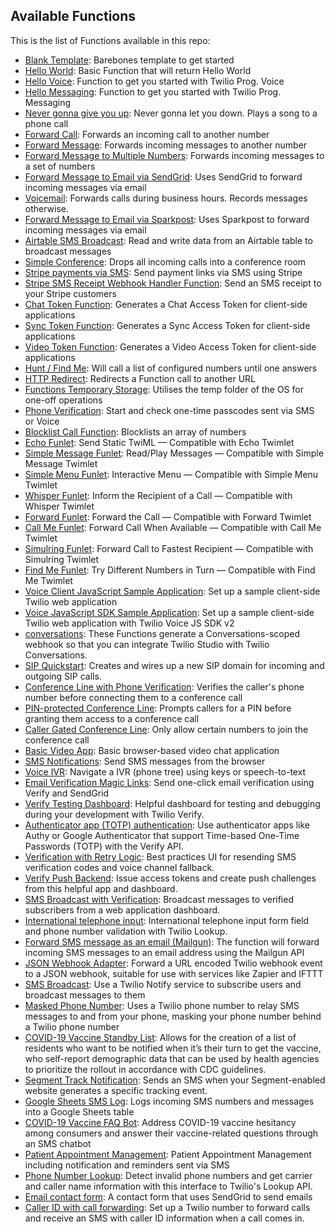 ## Available Functions

This is the list of Functions available in this repo:
* [Blank Template](https://github.com/twilio-labs/function-templates/blob/main/blank): Barebones template to get started
* [Hello World](https://github.com/twilio-labs/function-templates/blob/main/hello-world): Basic Function that will return Hello World
* [Hello Voice](https://github.com/twilio-labs/function-templates/blob/main/hello-voice): Function to get you started with Twilio Prog. Voice
* [Hello Messaging](https://github.com/twilio-labs/function-templates/blob/main/hello-messaging): Function to get you started with Twilio Prog. Messaging
* [Never gonna give you up](https://github.com/twilio-labs/function-templates/blob/main/never-gonna-give-you-up): Never gonna let you down. Plays a song to a phone call
* [Forward Call](https://github.com/twilio-labs/function-templates/blob/main/forward-call): Forwards an incoming call to another number
* [Forward Message](https://github.com/twilio-labs/function-templates/blob/main/forward-message): Forwards incoming messages to another number
* [Forward Message to Multiple Numbers](https://github.com/twilio-labs/function-templates/blob/main/forward-message-multiple): Forwards incoming messages to a set of numbers
* [Forward Message to Email via SendGrid](https://github.com/twilio-labs/function-templates/blob/main/forward-message-sendgrid): Uses SendGrid to forward incoming messages via email
* [Voicemail](https://github.com/twilio-labs/function-templates/blob/main/voicemail): Forwards calls during business hours. Records messages otherwise.
* [Forward Message to Email via Sparkpost](https://github.com/twilio-labs/function-templates/blob/main/forward-message-sparkpost): Uses Sparkpost to forward incoming messages via email
* [Airtable SMS Broadcast](https://github.com/twilio-labs/function-templates/blob/main/airtable): Read and write data from an Airtable table to broadcast messages
* [Simple Conference](https://github.com/twilio-labs/function-templates/blob/main/conference): Drops all incoming calls into a conference room
* [Stripe payments via SMS](https://github.com/twilio-labs/function-templates/blob/main/stripe-payment-link-sms): Send payment links via SMS using Stripe
* [Stripe SMS Receipt Webhook Handler Function](https://github.com/twilio-labs/function-templates/blob/main/stripe-sms-receipt): Send an SMS receipt to your Stripe customers
* [Chat Token Function](https://github.com/twilio-labs/function-templates/blob/main/chat-token): Generates a Chat Access Token for client-side applications
* [Sync Token Function](https://github.com/twilio-labs/function-templates/blob/main/sync-token): Generates a Sync Access Token for client-side applications
* [Video Token Function](https://github.com/twilio-labs/function-templates/blob/main/video-token): Generates a Video Access Token for client-side applications
* [Hunt / Find Me](https://github.com/twilio-labs/function-templates/blob/main/hunt): Will call a list of configured numbers until one answers
* [HTTP Redirect](https://github.com/twilio-labs/function-templates/blob/main/http-redirect): Redirects a Function call to another URL
* [Functions Temporary Storage](https://github.com/twilio-labs/function-templates/blob/main/temp-storage): Utilises the temp folder of the OS for one-off operations
* [Phone Verification](https://github.com/twilio-labs/function-templates/blob/main/verify): Start and check one-time passcodes sent via SMS or Voice
* [Blocklist Call Function](https://github.com/twilio-labs/function-templates/blob/main/blocklist-call): Blocklists an array of numbers
* [Echo Funlet](https://github.com/twilio-labs/function-templates/blob/main/funlet-echo): Send Static TwiML — Compatible with Echo Twimlet
* [Simple Message Funlet](https://github.com/twilio-labs/function-templates/blob/main/funlet-simple-message): Read/Play Messages — Compatible with Simple Message Twimlet
* [Simple Menu Funlet](https://github.com/twilio-labs/function-templates/blob/main/funlet-simple-menu): Interactive Menu — Compatible with Simple Menu Twimlet
* [Whisper Funlet](https://github.com/twilio-labs/function-templates/blob/main/funlet-whisper): Inform the Recipient of a Call — Compatible with Whisper Twimlet
* [Forward Funlet](https://github.com/twilio-labs/function-templates/blob/main/funlet-forward): Forward the Call — Compatible with Forward Twimlet
* [Call Me Funlet](https://github.com/twilio-labs/function-templates/blob/main/funlet-call-me): Forward Call When Available — Compatible with Call Me Twimlet
* [Simulring Funlet](https://github.com/twilio-labs/function-templates/blob/main/funlet-simulring): Forward Call to Fastest Recipient — Compatible with Simulring Twimlet
* [Find Me Funlet](https://github.com/twilio-labs/function-templates/blob/main/funlet-find-me): Try Different Numbers in Turn — Compatible with Find Me Twimlet
* [Voice Client JavaScript Sample Application](https://github.com/twilio-labs/function-templates/blob/main/voice-client-javascript): Set up a sample client-side Twilio web application
* [Voice JavaScript SDK Sample Application](https://github.com/twilio-labs/function-templates/blob/main/voice-javascript-sdk): Set up a sample client-side Twilio web application with Twilio Voice JS SDK v2
* [conversations](https://github.com/twilio-labs/function-templates/blob/main/conversations): These Functions generate a Conversations-scoped webhook so that you can integrate Twilio Studio with Twilio Conversations.
* [SIP Quickstart](https://github.com/twilio-labs/function-templates/blob/main/sip-quickstart): Creates and wires up a new SIP domain for incoming and outgoing SIP calls.
* [Conference Line with Phone Verification](https://github.com/twilio-labs/function-templates/blob/main/conference-verify): Verifies the caller's phone number before connecting them to a conference call
* [PIN-protected Conference Line](https://github.com/twilio-labs/function-templates/blob/main/conference-pin): Prompts callers for a PIN before granting them access to a conference call
* [Caller Gated Conference Line](https://github.com/twilio-labs/function-templates/blob/main/conference-caller-gated): Only allow certain numbers to join the conference call
* [Basic Video App](https://github.com/twilio-labs/function-templates/blob/main/video): Basic browser-based video chat application
* [SMS Notifications](https://github.com/twilio-labs/function-templates/blob/main/sms-notifications): Send SMS messages from the browser
* [Voice IVR](https://github.com/twilio-labs/function-templates/blob/main/voice-ivr): Navigate a IVR (phone tree) using keys or speech-to-text
* [Email Verification Magic Links](https://github.com/twilio-labs/function-templates/blob/main/magic-links): Send one-click email verification using Verify and SendGrid
* [Verify Testing Dashboard](https://github.com/twilio-labs/function-templates/blob/main/verify-dashboard): Helpful dashboard for testing and debugging during your development with Twilio Verify.
* [Authenticator app (TOTP) authentication](https://github.com/twilio-labs/function-templates/blob/main/verify-totp): Use authenticator apps like Authy or Google Authenticator that support Time-based One-Time Passwords (TOTP) with the Verify API.
* [Verification with Retry Logic](https://github.com/twilio-labs/function-templates/blob/main/verify-retry): Best practices UI for resending SMS verification codes and voice channel fallback.
* [Verify Push Backend](https://github.com/twilio-labs/function-templates/blob/main/verify-push-backend): Issue access tokens and create push challenges from this helpful app and dashboard.
* [SMS Broadcast with Verification](https://github.com/twilio-labs/function-templates/blob/main/verified-broadcast): Broadcast messages to verified subscribers from a web application dashboard.
* [International telephone input](https://github.com/twilio-labs/function-templates/blob/main/international-telephone-input): International telephone input form field and phone number validation with Twilio Lookup.
* [Forward SMS message as an email (Mailgun)](https://github.com/twilio-labs/function-templates/blob/main/forward-message-mailgun): The function will forward incoming SMS messages to an email address using the Mailgun API
* [JSON Webhook Adapter](https://github.com/twilio-labs/function-templates/blob/main/json-webhook): Forward a URL encoded Twilio webhook event to a JSON webhook, suitable for use with services like Zapier and IFTTT
* [SMS Broadcast](https://github.com/twilio-labs/function-templates/blob/main/sms-broadcast): Use a Twilio Notify service to subscribe users and broadcast messages to them
* [Masked Phone Number](https://github.com/twilio-labs/function-templates/blob/main/masked-number): Uses a Twilio phone number to relay SMS messages to and from your phone, masking your phone number behind a Twilio phone number
* [COVID-19 Vaccine Standby List](https://github.com/twilio-labs/function-templates/blob/main/vaccine-standby): Allows for the creation of a list of residents who want to be notified when it’s their turn to get the vaccine, who self-report demographic data that can be used by health agencies to prioritize the rollout in accordance with CDC guidelines.
* [Segment Track Notification](https://github.com/twilio-labs/function-templates/blob/main/segment-event-notification): Sends an SMS when your Segment-enabled website generates a specific tracking event.
* [Google Sheets SMS Log](https://github.com/twilio-labs/function-templates/blob/main/google-sheets): Logs incoming SMS numbers and messages into a Google Sheets table
* [COVID-19 Vaccine FAQ Bot](https://github.com/twilio-labs/function-templates/blob/main/covid-vaccine-faq-bot): Address COVID-19 vaccine hesitancy among consumers and answer their vaccine-related questions through an SMS chatbot
* [Patient Appointment Management](https://github.com/twilio-labs/function-templates/blob/main/patient-appointment-management): Patient Appointment Management including notification and reminders sent via SMS
* [Phone Number Lookup](https://github.com/twilio-labs/function-templates/blob/main/lookup): Detect invalid phone numbers and get carrier and caller name information with this interface to Twilio's Lookup API.
* [Email contact form](https://github.com/twilio-labs/function-templates/blob/main/contact-form): A contact form that uses SendGrid to send emails
* [Caller ID with call forwarding](https://github.com/twilio-labs/function-templates/blob/main/caller-id-forwarding): Set up a Twilio number to forward calls and receive an SMS with caller ID information when a call comes in.